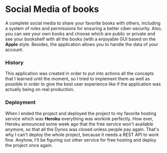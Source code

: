 # Social Media of books
A complete social media to share your favorite books with others, including a system of roles and permissions for ensuring a better ciber-security. 
Also, you can see your own books and choose which are public or private and see your bookshelf with all the books (with a enjoyable GUI based on the 
**Apple** style. Besides, the application allows you to handle the data of your account.

### History
This application was created in order to put into actions all the concepts that I learned until the moment, so I tried to implement them as well as 
possible in order to give the best user experience like if the application was actually being on real production.

### Deployment
When I ended the project and deployed the project to my favorite hosting service which was **Heroku** everything was workink perfectly.
How ever, Heroku announced some week ago that the free service won't available anymore, so that all the Dynos was closed unless people pay 
again. That's why I can't deploy the whole project, because it needs a REST API to work fine. Anyhow, I'll be figuring out other service for
free hosting and deploy the project once again.




